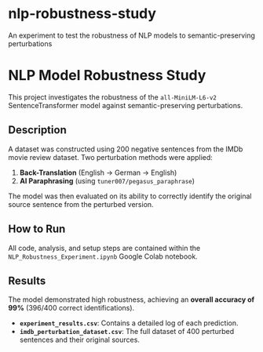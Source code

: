 # nlp-robustness-study
An experiment to test the robustness of NLP models to semantic-preserving perturbations
# NLP Model Robustness Study

This project investigates the robustness of the `all-MiniLM-L6-v2` SentenceTransformer model against semantic-preserving perturbations.

## Description

A dataset was constructed using 200 negative sentences from the IMDb movie review dataset. Two perturbation methods were applied:
1.  **Back-Translation** (English -> German -> English)
2.  **AI Paraphrasing** (using `tuner007/pegasus_paraphrase`)

The model was then evaluated on its ability to correctly identify the original source sentence from the perturbed version.

## How to Run

All code, analysis, and setup steps are contained within the `NLP_Robustness_Experiment.ipynb` Google Colab notebook.

## Results

The model demonstrated high robustness, achieving an **overall accuracy of 99%** (396/400 correct identifications).

- **`experiment_results.csv`**: Contains a detailed log of each prediction.
- **`imdb_perturbation_dataset.csv`**: The full dataset of 400 perturbed sentences and their original sources.
